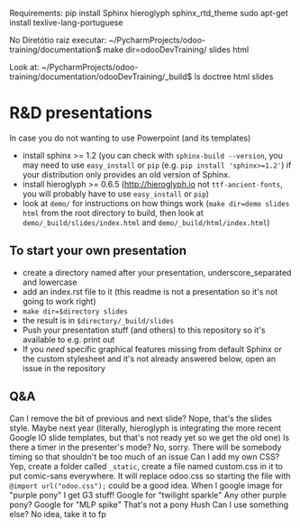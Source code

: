 Requirements:
pip install Sphinx hieroglyph sphinx_rtd_theme 
sudo apt-get install texlive-lang-portuguese



No Diretótio raiz executar:
~/PycharmProjects/odoo-training/documentation$ make dir=odooDevTraining/ slides html


Look at:
~/PycharmProjects/odoo-training/documentation/odooDevTraining/_build$ ls
doctree html  slides


R&D presentations
=================================

In case you do not wanting to use Powerpoint (and its templates)

* install sphinx >= 1.2 (you can check with ``sphinx-build --version``, you
  may need to use ``easy_install`` or ``pip``
  (e.g. ``pip install 'sphinx>=1.2'``) if your distribution only provides an
  old version of Sphinx.
* install hieroglyph >= 0.6.5 (http://hieroglyph.io not ``ttf-ancient-fonts``,
  you will probably have to use ``easy_install`` or ``pip``)
* look at `demo/` for instructions on how things work (``make dir=demo slides 
  html`` from the root directory to build, then look at
  ``demo/_build/slides/index.html`` and ``demo/_build/html/index.html``)

To start your own presentation
------------------------------

* create a directory named after your presentation, underscore_separated and
  lowercase
* add an index.rst file to it (this readme is not a presentation so it's not
  going to work right)
* ``make dir=$directory slides``
* the result is in ``$directory/_build/slides``
* Push your presentation stuff (and others) to this repository so it's 
  available to e.g. print out
* If you *need* specific graphical features missing from default Sphinx or
  the custom stylesheet and it's not already answered below, open an issue
  in the repository

Q&A
---

Can I remove the bit of previous and next slide?
    Nope, that's the slides style. Maybe next year (literally, hieroglyph
    is integrating the more recent Google IO slide templates, but that's
    not ready yet so we get the old one)
Is there a timer in the presenter's mode?
    No, sorry. There will be somebody timing so that shouldn't be too
    much of an issue
Can I add my own CSS?
    Yep, create a folder called ``_static``, create a file named custom.css in
    it to put comic-sans everywhere. It will replace odoo.css so starting the
    file with ``@import url("odoo.css");`` could be a good idea.
When I google image for "purple pony" I get G3 stuff!
    Google for "twilight sparkle"
Any other purple pony?
    Google for "MLP spike"
That's not a pony
    Hush
Can I use something else?
    No idea, take it to fp
